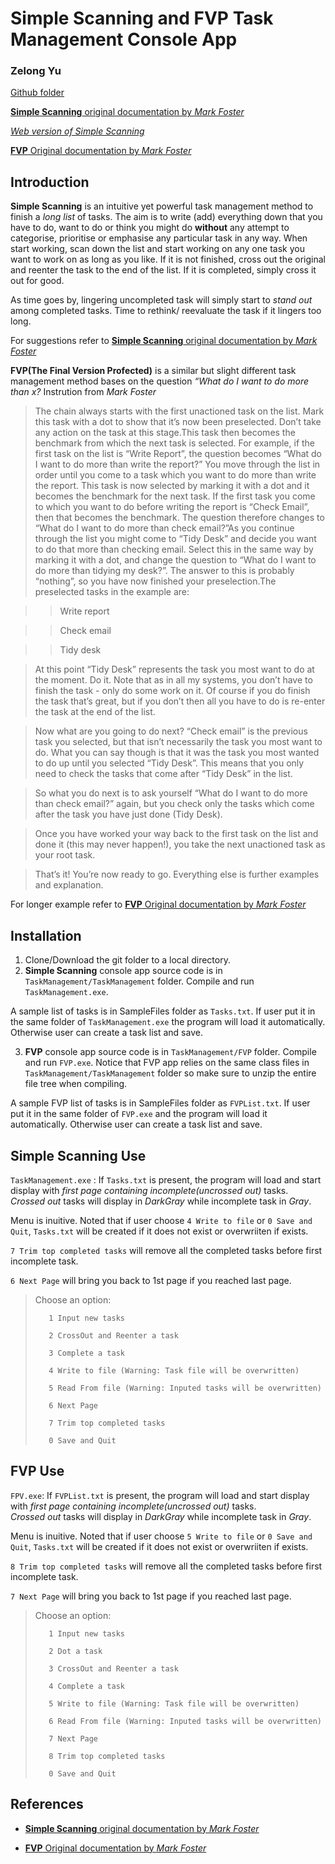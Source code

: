 Simple Scanning and FVP Task Management Console App
===============================================
### Zelong Yu

[Github folder](https://github.com/himoyu/TaskManagement)

[**Simple Scanning** original documentation by _Mark Foster_](http://markforster.squarespace.com/blog/2017/12/2/simple-scanning-the-rules.html)

[*Web version of Simple Scanning*](https://github.com/himoyu/TaskManagementWeb)

[**FVP** Original documentation by _Mark Foster_](http://markforster.squarespace.com/blog/2015/5/21/the-final-version-perfected-fvp.html)

Introduction
------------
**Simple Scanning** is an intuitive yet powerful task management method to finish a _long list_ of tasks. The aim is to write (add) everything down that you
have to do, want to do or think you might do **without** any attempt to categorise, prioritise or emphasise any particular task in any
way. When start working, scan down the list and start working on any one task you want to work on as long as you like. If it is not finished,
cross out the original and reenter the task to the end of the list. If it is completed, simply cross it out for good. 

As time goes by, lingering uncompleted task will simply start to _stand out_ among completed tasks. Time to rethink/ reevaluate the task if 
it lingers too long. 

For suggestions refer to [**Simple Scanning** original documentation by _Mark Foster_](http://markforster.squarespace.com/blog/2017/12/2/simple-scanning-the-rules.html)


**FVP(The Final Version Profected)** is a similar but slight different task management method bases on the question _“What do I want to do more than x?_
Instrution from _Mark Foster_

>The chain always starts with the first unactioned task on the list. Mark this task with a dot to show that it’s now been preselected. Don’t take any action on the task at this stage.This task then becomes the benchmark from which the next task is selected. For example, if the first task on the list is “Write Report”, the question becomes “What do I want to do more than write the report?” You move through the list in order until you come to a task which you want to do more than write the report. This task is now selected by marking it with a dot and it becomes the benchmark for the next task. If the first task you come to which you want to do before writing the report is “Check Email”, then that becomes the benchmark. The question therefore changes to “What do I want to do more than check email?”As you continue through the list you might come to “Tidy Desk” and decide you want to do that more than checking email. Select this in the same way by marking it with a dot, and change the question to “What do I want to do more than tidying my desk?”. The answer to this is probably “nothing”, so you have now finished your preselection.The preselected tasks in the example are:

>>Write report

>>Check email

>>Tidy desk

>At this point “Tidy Desk” represents the task you most want to do at the moment. Do it.
>Note that as in all my systems, you don’t have to finish the task - only do some work on it. Of course if you do finish the task that’s great, but if you don’t then all you have to do is re-enter the task at the end of the list.

>Now what are you going to do next? “Check email” is the previous task you selected, but that isn’t necessarily the task you most want to do. What you can say though is that it was the task you most wanted to do up until you selected “Tidy Desk”. This means that you only need to check the tasks that come after “Tidy Desk” in the list.

>So what you do next is to ask yourself “What do I want to do more than check email?” again, but you check only the tasks which come after the task you have just done (Tidy Desk).

>Once you have worked your way back to the first task on the list and done it (this may never happen!), you take the next unactioned task as your root task.

>That’s it! You’re now ready to go. Everything else is further examples and explanation.

For longer example refer to [**FVP** Original documentation by _Mark Foster_](http://markforster.squarespace.com/blog/2015/5/21/the-final-version-perfected-fvp.html)



Installation
------------
1. Clone/Download the git folder to a local directory.
2. **Simple Scanning** console app source code is in `TaskManagement/TaskManagement` folder. Compile and run `TaskManagement.exe`. 

A sample list of 
tasks is in SampleFiles folder as `Tasks.txt`. If user put it in the same folder of `TaskManagement.exe` the program will load it automatically. 
Otherwise user can create a task list and save.

3. **FVP** console app source code is in `TaskManagement/FVP` folder. Compile and run `FVP.exe`. Notice that FVP app relies on the same class files in
`TaskManagement/TaskManagement` folder so make sure to unzip the entire file tree when compiling.

A sample FVP list of tasks is in SampleFiles folder as `FVPList.txt`. If user put it in the same folder of `FVP.exe` and the program will load it automatically. 
Otherwise user can create a task list and save.



**Simple Scanning** Use
-----
 `TaskManagement.exe` :
If `Tasks.txt` is present, the program will load and start display with _first page containing incomplete(uncrossed out)_ tasks.\
_Crossed out_ tasks will display in _DarkGray_ while incomplete task in _Gray_.

Menu is inuitive. Noted that if user choose `4 Write to file` or `0 Save and Quit`, `Tasks.txt` will be created if it does not exist or overwriiten if exists.

`7 Trim top completed tasks` will remove all the completed tasks before first incomplete task.

`6 Next Page` will bring you back to 1st page if you reached last page.

>Choose an option:
>
>        1 Input new tasks
>
>        2 CrossOut and Reenter a task
>
>        3 Complete a task
>
>        4 Write to file (Warning: Task file will be overwritten)
>
>        5 Read From file (Warning: Inputed tasks will be overwritten)
>
>        6 Next Page
>
>        7 Trim top completed tasks
>
>        0 Save and Quit

**FVP** Use
-----
`FPV.exe`: If `FVPList.txt` is present, the program will load and start display with _first page containing incomplete(uncrossed out)_ tasks.\
_Crossed out_ tasks will display in _DarkGray_ while incomplete task in _Gray_.

Menu is inuitive. Noted that if user choose `5 Write to file` or `0 Save and Quit`, `Tasks.txt` will be created if it does not exist or overwriiten if exists.

`8 Trim top completed tasks` will remove all the completed tasks before first incomplete task.

`7 Next Page` will bring you back to 1st page if you reached last page.

>Choose an option:
>
>        1 Input new tasks
>
>        2 Dot a task
>
>        3 CrossOut and Reenter a task
>
>        4 Complete a task
>
>        5 Write to file (Warning: Task file will be overwritten)
>
>        6 Read From file (Warning: Inputed tasks will be overwritten)
>
>        7 Next Page
>
>        8 Trim top completed tasks
>
>        0 Save and Quit

References
----------
* [**Simple Scanning** original documentation by _Mark Foster_](http://markforster.squarespace.com/blog/2017/12/2/simple-scanning-the-rules.html)

* [**FVP** Original documentation by _Mark Foster_](http://markforster.squarespace.com/blog/2015/5/21/the-final-version-perfected-fvp.html)


